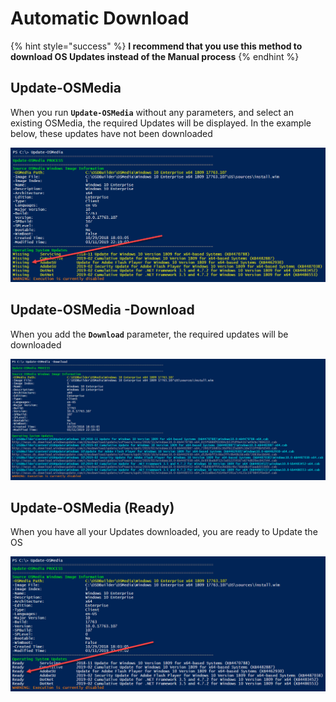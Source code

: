 # Automatic Download

{% hint style="success" %}
**I recommend that you use this method to download OS Updates instead of the Manual process**
{% endhint %}

## Update-OSMedia

When you run **`Update-OSMedia`** without any parameters, and select an existing OSMedia, the required Updates will be displayed.  In the example below, these updates have not been downloaded

![](../../../../.gitbook/assets/image%20%2838%29.png)

## Update-OSMedia -Download

When you add the **`Download`** parameter, the required updates will be downloaded 

![](../../../../.gitbook/assets/image%20%2893%29.png)

## Update-OSMedia \(Ready\)

When you have all your Updates downloaded, you are ready to Update the OS

![](../../../../.gitbook/assets/image%20%2881%29.png)



